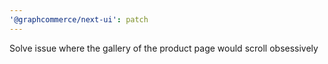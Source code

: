 ```yaml
---
'@graphcommerce/next-ui': patch
---
```


Solve issue where the gallery of the product page would scroll obsessively
